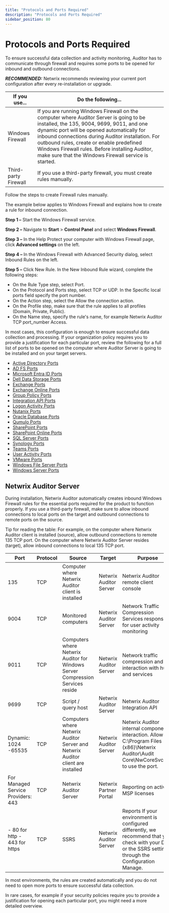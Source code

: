 ```yaml
---
title: "Protocols and Ports Required"
description: "Protocols and Ports Required"
sidebar_position: 80
---
```


# Protocols and Ports Required

To ensure successful data collection and activity monitoring, Auditor has to communicate through
firewall and requires some ports to be opened for inbound and outbound connections.

**_RECOMMENDED:_** Netwrix recommends reviewing your current port configuration after every
re-installation or upgrade.

| If you use...        | Do the following...                                                                                                                                                                                                                                                                                                                                                                             |
| -------------------- | ----------------------------------------------------------------------------------------------------------------------------------------------------------------------------------------------------------------------------------------------------------------------------------------------------------------------------------------------------------------------------------------------- |
| Windows Firewall     | If you are running Windows Firewall on the computer where Auditor Server is going to be installed, the 135, 9004, 9699, 9011, and one dynamic port will be opened automatically for inbound connections during Auditor installation. For outbound rules, create or enable predefined Windows Firewall rules. Before installing Auditor, make sure that the Windows Firewall service is started. |
| Third-party Firewall | If you use a third-party firewall, you must create rules manually.                                                                                                                                                                                                                                                                                                                              |

Follow the steps to create Firewall rules manually.

The example below applies to Windows Firewall and explains how to create a rule for inbound
connection.

**Step 1 –** Start the Windows Firewall service.

**Step 2 –** Navigate to **Start** > **Control Panel** and select **Windows Firewall**.

**Step 3 –** In the Help Protect your computer with Windows Firewall page, click **Advanced
settings** on the left.

**Step 4 –** In the Windows Firewall with Advanced Security dialog, select Inbound Rules on the
left.

**Step 5 –** Click New Rule. In the New Inbound Rule wizard, complete the following steps:

- On the Rule Type step, select Port.
- On the Protocol and Ports step, select TCP or UDP. In the Specific local ports field specify the
  port number.
- On the Action step, select the Allow the connection action.
- On the Profile step, make sure that the rule applies to all profiles (Domain, Private, Public).
- On the Name step, specify the rule's name, for example Netwrix Auditor TCP port_number Access.

In most cases, this configuration is enough to ensure successful data collection and processing. If
your organization policy requires you to provide a justification for each particular port, review
the following for a full list of ports to be opened on the computer where Auditor Server is going to
be installed and on your target servers.

- [Active Directory Ports](/docs/auditor/10.8/configuration/activedirectory/ports.md)
- [AD FS Ports](/docs/auditor/10.8/configuration/activedirectoryfederatedservices/ports.md)
- [Microsoft Entra ID Ports](/docs/auditor/10.8/configuration/microsoft365/microsoftentraid/ports.md)
- [Dell Data Storage Ports](/docs/auditor/10.8/configuration/fileservers/delldatastorage/ports.md)
- [Exchange Ports](/docs/auditor/10.8/configuration/exchange/ports.md)
- [Exchange Online Ports](/docs/auditor/10.8/configuration/microsoft365/exchangeonline/ports.md)
- [Group Policy Ports](/docs/auditor/10.8/configuration/grouppolicy/ports.md)
- [Integration API Ports](/docs/auditor/10.8/api/ports.md)
- [ Logon Activity Ports](/docs/auditor/10.8/configuration/logonactivity/ports.md)
- [Nutanix Ports](/docs/auditor/10.8/configuration/fileservers/nutanix/ports.md)
- [Oracle Database Ports](/docs/auditor/10.8/configuration/oracle/ports.md)
- [Qumulo Ports](/docs/auditor/10.8/configuration/fileservers/qumulo/ports.md)
- [SharePoint Ports](/docs/auditor/10.8/configuration/sharepoint/ports.md)
- [SharePoint Online Ports](/docs/auditor/10.8/configuration/microsoft365/sharepointonline/ports.md)
- [SQL Server Ports](/docs/auditor/10.8/configuration/sqlserver/ports.md)
- [Synology Ports](/docs/auditor/10.8/configuration/fileservers/synology/ports.md)
- [Teams Ports](/docs/auditor/10.8/configuration/microsoft365/teams/ports.md)
- [User Activity Ports](/docs/auditor/10.8/configuration/useractivity/ports.md)
- [VMware Ports](/docs/auditor/10.8/configuration/vmware/ports.md)
- [Windows File Server Ports](/docs/auditor/10.8/configuration/fileservers/windows/ports.md)
- [Windows Server Ports](/docs/auditor/10.8/configuration/windowsserver/ports.md)

## Netwrix Auditor Server

During installation, Netwrix Auditor automatically creates inbound Windows Firewall rules for the
essential ports required for the product to function properly. If you use a third-party firewall,
make sure to allow inbound connections to local ports on the target and outbound connections to
remote ports on the source.

Tip for reading the table: For example, on the computer where Netwrix Auditor client is installed
(source), allow outbound connections to remote 135 TCP port. On the computer where Netwrix Auditor
Server resides (target), allow inbound connections to local 135 TCP port.

| Port                               | Protocol | Source                                                                          | Target                 | Purpose                                                                                                                                                 |
| ---------------------------------- | -------- | ------------------------------------------------------------------------------- | ---------------------- | ------------------------------------------------------------------------------------------------------------------------------------------------------- |
| 135                                | TCP      | Computer where Netwrix Auditor client is installed                              | Netwrix Auditor Server | Netwrix Auditor remote client console                                                                                                                   |
| 9004                               | TCP      | Monitored computers                                                             | Netwrix Auditor Server | Network Traffic Compression Services responsible for user activity monitoring                                                                           |
| 9011                               | TCP      | Computers where Netwrix Auditor for Windows Server Compression Services reside  | Netwrix Auditor Server | Network traffic compression and interaction with hubs and services                                                                                      |
| 9699                               | TCP      | Script / query host                                                             | Netwrix Auditor Server | Netwrix Auditor Integration API                                                                                                                         |
| Dynamic: 1024 -65535               | TCP      | Computers where Netwrix Auditor Server and Netwrix Auditor client are installed | Netwrix Auditor Server | Netwrix Auditor internal components interaction. Allow C:\Program Files (x86)\Netwrix Auditor\Audit Core\NwCoreSvc.exe to use the port.                 |
| For Managed Service Providers: 443 | TCP      | Netwrix Auditor Server                                                          | Netwrix Partner Portal | Reporting on active MSP licenses                                                                                                                        |
| - 80 for http - 443 for https      | TCP      | SSRS                                                                            | Netwrix Auditor Server | Reports If your environment is configured differently, we recommend that you check with your DBA or the SSRS settings through the Configuration Manage. |

In most environments, the rules are created automatically and you do not need to open more ports to
ensure successful data collection.

In rare cases, for example if your security policies require you to provide a justification for
opening each particular port, you might need a more detailed overview.
